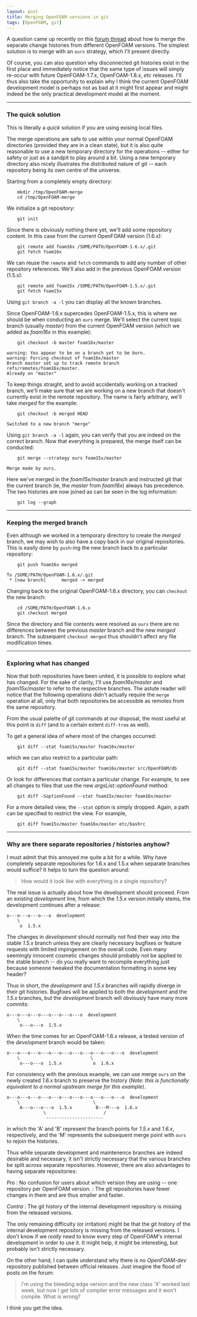 ```yaml
---
layout: post
title: Merging OpenFOAM versions in git
tags: [OpenFOAM, git]
---
```


A question came up recently on this [forum
thread](http://www.cfd-online.com/Forums/openfoam/70409-git-history-1-5-1-6-a.html)
about how to merge the separate change histories from different OpenFOAM
versions. The simplest solution is to merge with an `ours` strategy, which
I'll present directly.

Of course, you can also question why disconnected git histories exist in the
first place and immediately notice that the same type of issues will simply
re-occur with future OpenFOAM-1.7.x, OpenFOAM-1.8.x, *etc* releases. I'll
thus also take the opportunity to explain why I think the current OpenFOAM
development model is perhaps not as bad at it might first appear and might
indeed be the only practical development model at the moment.

---------------
### The quick solution

This is literally a *quick* solution if you are using exising local files.

The merge operations are safe to use within your normal OpenFOAM directories
(provided they are in a clean state), but it is also quite reasonable to use
a new temporary directory for the operations -- either for safety or just as
a sandpit to play around a bit. Using a new temporary directory also nicely
illustrates the distributed nature of git -- each repository being its own
centre of the universe.

Starting from a completely empty directory:

        mkdir /tmp/OpenFOAM-merge
        cd /tmp/OpenFOAM-merge

We initialize a git repository:

        git init

Since there is obviously nothing there yet, we'll add some repository
content. In this case from the current OpenFOAM version (1.6.x):

        git remote add foam16x /SOME/PATH/OpenFOAM-1.6.x/.git
        git fetch foam16x

We can reuse the `remote` and `fetch` commands to add any number of other
repository references. We'll also add in the previous OpenFOAM version
(1.5.x):

        git remote add foam15x /SOME/PATH/OpenFOAM-1.5.x/.git
        git fetch foam15x

Using `git branch -a -l` you can display all the known branches.

Since OpenFOAM-1.6.x supercedes OpenFOAM-1.5.x, this is where we should be
when conducting an `ours` merge. We'll select the current topic branch
(usually *master*) from the current OpenFOAM version (which we added as
*foam16x* in this example):

        git checkout -b master foam16x/master

    warning: You appear to be on a branch yet to be born.
    warning: Forcing checkout of foam16x/master
    Branch master set up to track remote branch refs/remotes/foam16x/master.
    Already on "master"

To keep things straight, and to avoid accidentally working on a tracked
branch, we'll make sure that we are working on a new branch that doesn't
currently exist in the remote repository. The name is fairly arbitrary,
we'll take *merged* for the example:

        git checkout -b merged HEAD

    Switched to a new branch "merge"

Using `git branch -a -l` again, you can verify that you are indeed on the
correct branch. Now that everything is prepared, the merge itself can be
conducted:

        git merge --strategy ours foam15x/master

    Merge made by ours.

Here we've merged in the *foam15x/master* branch and instructed git that the
current branch (ie, the *master* from *foam16x*) always has precedence. The
two histories are now joined as can be seen in the log information:

        git log --graph



---------------
### Keeping the merged branch

Even although we worked in a temporary directory to create the *merged*
branch, we may wish to also have a copy back in our original repositories.
This is easily done by `push`-ing the new branch back to a particular
repository:

        git push foam16x merged

    To /SOME/PATH/OpenFOAM-1.6.x/.git
     * [new branch]      merged -> merged


Changing back to the original OpenFOAM-1.6.x directory, you can `checkout`
the new branch:

        cd /SOME/PATH/OpenFOAM-1.6.x
        git checkout merged


Since the directory and file contents were resolved as `ours` there are no
differences between the previous *master* branch and the new *merged*
branch. The subsequent `checkout merged` thus shouldn't affect any file
modification times.


---------------
### Exploring what has changed


Now that both repositories have been united, it is possible to explore what
has changed. For the sake of clarity, I'll use *foam16x/master* and
*foam15x/master* to refer to the respective branches. The astute reader will
notice that the following operations didn't actually require the `merge`
operation at all, only that both repositories be accessible as remotes from
the same repository.

From the usual palette of git commands at our disposal, the most useful at
this point is `diff` (and to a certain extent `diff-tree` as well).

To get a general idea of where most of the changes occurred:

        git diff --stat foam15x/master foam16x/master

which we can also restrict to a particular path:

        git diff --stat foam15x/master foam16x/master src/OpenFOAM/db

Or look for differences that contain a particular change. For example, to
see all changes to files that use the new *argsList::optionFound* method:

        git diff -SoptionFound --stat foam15x/master foam16x/master

For a more detailed view, the `--stat` option is simply dropped. Again, a
path can be specified to restrict the view. For example,

        git diff foam15x/master foam16x/master etc/bashrc


---------------
### Why are there separate repositories / histories anyhow?


I must admit that this annoyed me quite a bit for a while. Why have
completely separate repositories for 1.6.x and 1.5.x when separate branches
would suffice? It helps to turn the question around:

> How would it look like with everything in a single repository?

The real issue is actually about how the development should proceed. From an
existing *development* line, from which the *1.5.x* version initially stems,
the development continues after a release:

    o---o---o---o---o  development
        \
         o  1.5.x


The changes in *development* should normally not find their way into the
stable *1.5.x* branch unless they are clearly necessary bugfixes or feature
requests with limited impingement on the overall code. Even many seemingly
innocent cosmetic changes should probably not be applied to the stable
branch -- do you really want to recompile everything just because someone
tweaked the documentation formatting in some key header?

Thus in short, the *development* and *1.5.x* branches will rapidly diverge
in their git histories. Bugfixes will be applied to both the *development*
and the *1.5.x* branches, but the *development* branch will obviously have
many more commits:

    o---o---o---o---o---o---o---o  development
        \
         o---o---o  1.5.x


When the time comes for an OpenFOAM-1.6.x release, a tested version of the
*development* branch would be taken:

    o---o---o---o---o---o---o---o---o---o---o---o  development
        \                           \
         o---o---o  1.5.x            o  1.6.x


For consistency with the previous example, we can use merge `ours` on the
newly created *1.6.x* branch to preserve the history (*Note: this is
functionally equivalent to a normal upstream merge for this example*).

    o---o---o---o---o---o---o---o---o---o---o---o  development
        \                            \
         A---o---o---o  1.5.x         B---M---o  1.6.x
                  \                      /
                   ----------------------

in which the 'A' and 'B' represent the branch points for *1.5.x* and
*1.6.x*, respectively, and the 'M' represents the subsequent merge point
with `ours` to rejoin the histories.


Thus while separate development and maintenence branches are indeed
desirable and necessary, it isn't strictly necessary that the various
branches be split across separate repositories. However, there are also
advantages to having separate repositories:

*Pro*
: No confusion for users about which version they are using -- one
  repository per OpenFOAM version.
: The git repositories have fewer changes in them and are thus smaller
  and faster.

*Contra*
: The git history of the internal development repository is missing from the
  released versions.


The only remaining difficulty (or irritation) might be that the git history
of the internal development repository is missing from the released
versions. I don't know if we *really* need to know every step of OpenFOAM's
internal development in order to use it. It might help, it might be
interesting, but probably isn't strictly necessary.

On the other hand, I can quite understand why there is no *OpenFOAM-dev*
repository published between official releases. Just imagine the flood of
posts on the forum:

> I'm using the bleeding edge version and the new class 'X' worked last
> week, but now I get lots of compiler error messages and it won't compile.
> What is wrong?

I think you get the idea.

